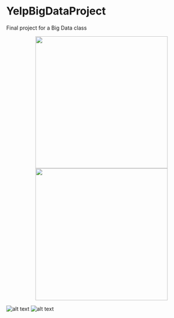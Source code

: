 # YelpBigDataProject
Final project for a Big Data class

<p align="center">
  <img src="https://github.com/jessica-s-yang/YelpBigDataProject/edit/master/AllPlotsSol.tiff" width="350"/>
  <img src="https://github.com/jessica-s-yang/YelpBigDataProject/edit/master/RandForestSol_plot.tiff" width="350"/>
</p>

![alt text](https://github.com/jessica-s-yang/YelpBigDataProject/edit/master/AllPlotsSol.tiff)
![alt text](https://github.com/jessica-s-yang/YelpBigDataProject/edit/master/RandForestSol_plot.tiff)
